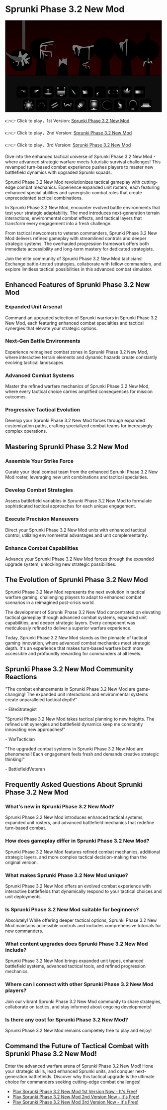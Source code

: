 # Sprunki Phase 3.2 New Mod

![Sprunki Phase 3.2 New Mod](https://raw.githubusercontent.com/sprunkiscrunkly/sprunki-phase-3-2/refs/heads/main/sprunki-phase-3-2.png "Sprunki Phase 3.2 New Mod")

👉👉 Click to play，1st Version: [Sprunki Phase 3.2 New Mod](https://sprunksters.com/sprunki-phase-3-2/ "Sprunki Phase 3.2 New Mod")

👉👉 Click to play，2nd Version: [Sprunki Phase 3.2 New Mod](https://sprunkiscrunkly.com/sprunki-phase-3-2/ "Sprunki Phase 3.2 New Mod")

👉👉 Click to play，3rd Version: [Sprunki Phase 3.2 New Mod](https://sprunkipyramixed.com/sprunki-phase-3-2/ "Sprunki Phase 3.2 New Mod")

Dive into the enhanced tactical universe of Sprunki Phase 3.2 New Mod - where advanced strategic warfare meets futuristic survival challenges! This revamped turn-based combat experience pushes players to master new battlefield dynamics with upgraded Sprunki squads.

Sprunki Phase 3.2 New Mod revolutionizes tactical gameplay with cutting-edge combat mechanics. Experience expanded unit rosters, each featuring enhanced special abilities and synergistic combat roles that create unprecedented tactical combinations.

In Sprunki Phase 3.2 New Mod, encounter evolved battle environments that test your strategic adaptability. The mod introduces next-generation terrain interactions, environmental combat effects, and tactical layers that transform every engagement into a fresh challenge.

From tactical newcomers to veteran commanders, Sprunki Phase 3.2 New Mod delivers refined gameplay with streamlined controls and deeper strategic systems. The overhauled progression framework offers both immediate accessibility and long-term mastery for dedicated strategists.

Join the elite community of Sprunki Phase 3.2 New Mod tacticians! Exchange battle-tested strategies, collaborate with fellow commanders, and explore limitless tactical possibilities in this advanced combat simulator.

## Enhanced Features of Sprunki Phase 3.2 New Mod

### Expanded Unit Arsenal

Command an upgraded selection of Sprunki warriors in Sprunki Phase 3.2 New Mod, each featuring enhanced combat specialties and tactical synergies that elevate your strategic options.

### Next-Gen Battle Environments

Experience reimagined combat zones in Sprunki Phase 3.2 New Mod, where interactive terrain elements and dynamic hazards create constantly evolving tactical landscapes.

### Advanced Combat Systems

Master the refined warfare mechanics of Sprunki Phase 3.2 New Mod, where every tactical choice carries amplified consequences for mission outcomes.

### Progressive Tactical Evolution

Develop your Sprunki Phase 3.2 New Mod forces through expanded customization paths, crafting specialized combat teams for increasingly complex operations.

## Mastering Sprunki Phase 3.2 New Mod

### Assemble Your Strike Force

Curate your ideal combat team from the enhanced Sprunki Phase 3.2 New Mod roster, leveraging new unit combinations and tactical specialties.

### Develop Combat Strategies

Assess battlefield variables in Sprunki Phase 3.2 New Mod to formulate sophisticated tactical approaches for each unique engagement.

### Execute Precision Maneuvers

Direct your Sprunki Phase 3.2 New Mod units with enhanced tactical control, utilizing environmental advantages and unit complementarity.

### Enhance Combat Capabilities

Advance your Sprunki Phase 3.2 New Mod forces through the expanded upgrade system, unlocking new strategic possibilities.

## The Evolution of Sprunki Phase 3.2 New Mod

Sprunki Phase 3.2 New Mod represents the next evolution in tactical warfare gaming, challenging players to adapt to enhanced combat scenarios in a reimagined post-crisis world.

The development of Sprunki Phase 3.2 New Mod concentrated on elevating tactical gameplay through advanced combat systems, expanded unit capabilities, and deeper strategic layers. Every component was meticulously refined to deliver a superior warfare experience.

Today, Sprunki Phase 3.2 New Mod stands as the pinnacle of tactical gaming innovation, where advanced combat mechanics meet strategic depth. It's an experience that makes turn-based warfare both more accessible and profoundly rewarding for commanders at all levels.

## Sprunki Phase 3.2 New Mod Community Reactions

"The combat enhancements in Sprunki Phase 3.2 New Mod are game-changing! The expanded unit interactions and environmental systems create unparalleled tactical depth!"

\- EliteStrategist

"Sprunki Phase 3.2 New Mod takes tactical planning to new heights. The refined unit synergies and battlefield dynamics keep me constantly innovating new approaches!"

\- WarTactician

"The upgraded combat systems in Sprunki Phase 3.2 New Mod are phenomenal! Each engagement feels fresh and demands creative strategic thinking!"

\- BattlefieldVeteran

## Frequently Asked Questions About Sprunki Phase 3.2 New Mod

### What's new in Sprunki Phase 3.2 New Mod?

Sprunki Phase 3.2 New Mod introduces enhanced tactical systems, expanded unit rosters, and advanced battlefield mechanics that redefine turn-based combat.

### How does gameplay differ in Sprunki Phase 3.2 New Mod?

Sprunki Phase 3.2 New Mod features refined combat mechanics, additional strategic layers, and more complex tactical decision-making than the original version.

### What makes Sprunki Phase 3.2 New Mod unique?

Sprunki Phase 3.2 New Mod offers an evolved combat experience with interactive battlefields that dynamically respond to your tactical choices and unit deployments.

### Is Sprunki Phase 3.2 New Mod suitable for beginners?

Absolutely! While offering deeper tactical options, Sprunki Phase 3.2 New Mod maintains accessible controls and includes comprehensive tutorials for new commanders.

### What content upgrades does Sprunki Phase 3.2 New Mod include?

Sprunki Phase 3.2 New Mod brings expanded unit types, enhanced battlefield systems, advanced tactical tools, and refined progression mechanics.

### Where can I connect with other Sprunki Phase 3.2 New Mod players?

Join our vibrant Sprunki Phase 3.2 New Mod community to share strategies, collaborate on tactics, and stay informed about ongoing developments!

### Is there any cost for Sprunki Phase 3.2 New Mod?

Sprunki Phase 3.2 New Mod remains completely free to play and enjoy!

## Command the Future of Tactical Combat with Sprunki Phase 3.2 New Mod!

Enter the advanced warfare arena of Sprunki Phase 3.2 New Mod! Hone your strategic skills, lead enhanced Sprunki units, and conquer next-generation battlefields. Discover why this tactical upgrade is the ultimate choice for commanders seeking cutting-edge combat challenges!

- [Play Sprunki Phase 3.2 New Mod 1st Version Now - It's Free!](https://sprunksters.com/sprunki-phase-3-2/)
- [Play Sprunki Phase 3.2 New Mod 2nd Version Now - It's Free!](https://sprunkiscrunkly.com/sprunki-phase-3-2/)
- [Play Sprunki Phase 3.2 New Mod 3rd Version Now - It's Free!](https://sprunkipyramixed.com/sprunki-phase-3-2/)
